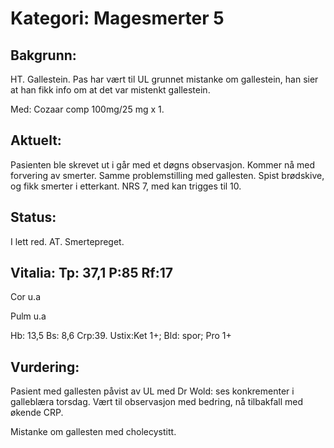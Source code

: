 # Kategori: Magesmerter 5
## Bakgrunn:
HT. Gallestein. Pas har vært til UL grunnet mistanke om gallestein, han sier at han fikk info om at det var mistenkt gallestein.

Med: Cozaar comp 100mg/25 mg x 1.

## Aktuelt:
Pasienten ble skrevet ut i går med et døgns observasjon. Kommer nå med forvering av smerter. Samme problemstilling med gallesten. Spist brødskive, og fikk smerter i etterkant. NRS 7, med kan trigges til 10.

## Status:
I lett red. AT. Smertepreget.

## Vitalia: Tp: 37,1 P:85 Rf:17
Cor u.a

Pulm u.a

Hb: 13,5 Bs: 8,6 Crp:39. Ustix:Ket 1+; Bld: spor; Pro 1+

## Vurdering:
Pasient med gallesten påvist av UL med Dr Wold: ses konkrementer i galleblæra torsdag. Vært til observasjon med bedring, nå tilbakfall med økende CRP.

Mistanke om gallesten med cholecystitt.

